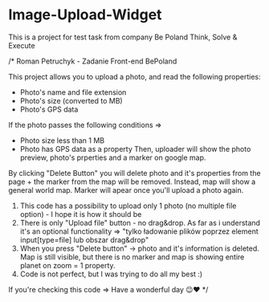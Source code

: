 # Image-Upload-Widget
This is a project for test task from company Be Poland Think, Solve &amp; Execute

/* 
Roman Petruchyk - Zadanie Front-end BePoland

This project allows you to upload a photo, and read the following properties: 
- Photo's name and file extension
- Photo's size (converted to MB)
- Photo's GPS data

If the photo passes the following conditions => 
- Photo size less than 1 MB
- Photo has GPS data as a property
Then, uploader will show the photo preview, photo's prperties and a marker on google map. 

By clicking "Delete Button" you will delete photo and it's properties from the page + the marker from the map will be removed. 
Instead, map will show a general world map. Marker will apear once you'll upload a photo again. 

1. This code has a possibility to upload only 1 photo (no multiple file option) - I hope it is how it should be
2. There is only "Upload file" button - no drag&drop. As far as i understand it's an optional functionality => 
"tylko ładowanie plików poprzez element input[type=file] lub obszar drag&drop" 
3. When you press "Delete button" -> photo and it's information is deleted. Map is still visible, but there is no marker 
and map is showing entire planet on zoom = 1 property. 
4. Code is not perfect, but I was trying to do all my best :) 

If you're checking this code => Have a wonderful day 😉❤️
*/
